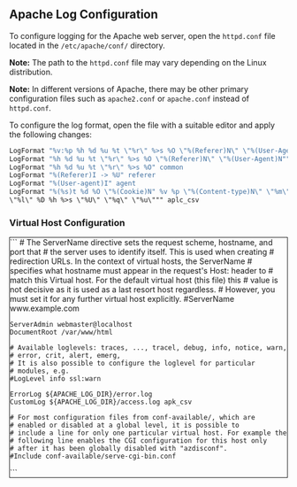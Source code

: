## Apache Log Configuration

To configure logging for the Apache web server, open the `httpd.conf` file located in the `/etc/apache/conf/` directory.

**Note:** The path to the `httpd.conf` file may vary depending on the Linux distribution.

**Note:** In different versions of Apache, there may be other primary configuration files such as `apache2.conf` or `apache.conf` instead of `httpd.conf`.

To configure the log format, open the file with a suitable editor and apply the following changes:

```apache
LogFormat "%v:%p %h %d %u %t \"%r\" %>s %O \"%(Referer)N\" \"%(User-Agent)N"" whost_combined
LogFormat "%h %d %u %t \"%r\" %>s %O \"%(Referer)N\" \"%(User-Agent)N"" combined
LogFormat "%h %d %u %t \"%r\" %>s %O" common
LogFormat "%(Referer)I -> %U" referer
LogFormat "%(User-agent)I" agent
LogFormat "%(%s)t %d %O \"%(Cookie)N" %v %p \"%(Content-type)N\" \"%m\" \"%(Referer)N\" \"%(User-agent)N"
\"%l\" %D %h %>s \"%U\" \"%q\" \"%u\""" aplc_csv
```
### Virtual Host Configuration
<div style="border:solid 1px">```
<VirtualHost *:80>
    # The ServerName directive sets the request scheme, hostname, and port that
    # the server uses to identify itself. This is used when creating
    # redirection URLs. In the context of virtual hosts, the ServerName
    # specifies what hostname must appear in the request's Host: header to
    # match this Virtual host. For the default virtual host (this file) this
    # value is not decisive as it is used as a last resort host regardless.
    # However, you must set it for any further virtual host explicitly.
    #ServerName www.example.com

    ServerAdmin webmaster@localhost
    DocumentRoot /var/www/html

    # Available loglevels: traces, ..., tracel, debug, info, notice, warn,
    # error, crit, alert, emerg,
    # It is also possible to configure the loglevel for particular
    # modules, e.g.
    #LogLevel info ssl:warn

    ErrorLog ${APACHE_LOG_DIR}/error.log
    CustomLog ${APACHE_LOG_DIR}/access.log apk_csv

    # For most configuration files from conf-available/, which are
    # enabled or disabled at a global level, it is possible to
    # include a line for only one particular virtual host. For example the
    # following line enables the CGI configuration for this host only
    # after it has been globally disabled with "azdisconf".
    #Include conf-available/serve-cgi-bin.conf
</VirtualHost>
```
</VirtualHost>
</div>
